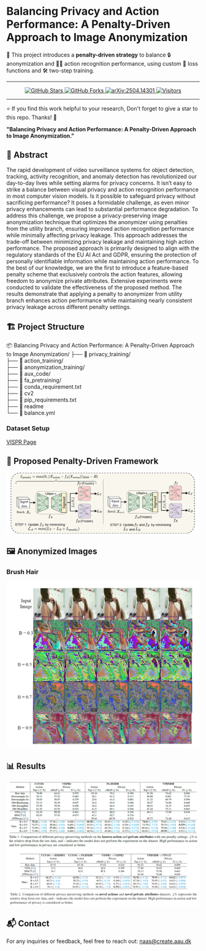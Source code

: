 # Balancing Privacy and Action Performance: A Penalty-Driven Approach to Image Anonymization

🧠 This project introduces a **penalty-driven strategy** to balance 🔒 anonymization and 🏃‍♀️ action recognition performance, using custom 🧪 loss functions and 🛠️ two-step training.

---

<p align="center">
  <a href="https://github.com/Rabusi/Balancing-Privacy-and-Action-Performance-A-Penalty-Driven-Approach-to-Image-Anonymization/stargazers">
    <img src="https://img.shields.io/github/stars/Rabusi/Balancing-Privacy-and-Action-Performance-A-Penalty-Driven-Approach-to-Image-Anonymization?style=social" alt="GitHub Stars">
  </a>
  <a href="https://github.com/Rabusi/Balancing-Privacy-and-Action-Performance-A-Penalty-Driven-Approach-to-Image-Anonymization/network/members">
    <img src="https://img.shields.io/github/forks/Rabusi/Balancing-Privacy-and-Action-Performance-A-Penalty-Driven-Approach-to-Image-Anonymization?label=Forks&style=social" alt="GitHub Forks">
  </a>
  <a href="https://arxiv.org/abs/2504.14301">
    <img src="https://img.shields.io/badge/arXiv-2504.14301-b31b1b.svg" alt="arXiv:2504.14301">
  </a>
  <a href="https://github.com/Rabusi/Balancing-Privacy-and-Action-Performance-A-Penalty-Driven-Approach-to-Image-Anonymization">
    <img src="https://visitor-badge.glitch.me/badge?page_id=Rabusi.Balancing-Privacy-and-Action-Performance-A-Penalty-Driven-Approach-to-Image-Anonymization" alt="Visitors">
  </a>
</p>

---


⭐ If you find this work helpful to your research, Don't forget to give a star to this repo. Thanks! 🤗

**"Balancing Privacy and Action Performance: A Penalty-Driven Approach to Image Anonymization."**

## 📄 Abstract

The rapid development of video surveillance systems for object detection, tracking, activity recognition, and anomaly detection has revolutionized our day-to-day lives while setting alarms for privacy concerns. It isn’t easy to strike a balance between visual privacy and action recognition performance in most computer vision models. Is it possible to safeguard privacy without sacrificing performance? It poses a formidable challenge, as even minor privacy enhancements can lead to substantial performance degradation. To address this challenge, we propose a privacy-preserving image anonymization technique that optimizes the anonymizer using penalties from the utility branch, ensuring improved action recognition performance while minimally affecting privacy leakage. This approach addresses the trade-off between minimizing privacy leakage and maintaining high action performance. The proposed approach is primarily designed to align with the regulatory standards of the EU AI Act and GDPR, ensuring the protection of personally identifiable information while maintaining action performance. To the best of our knowledge, we are the first to introduce a feature-based penalty scheme that exclusively controls the action features, allowing freedom to anonymize private attributes. Extensive experiments were conducted to validate the effectiveness of the proposed method. The results demonstrate that applying a penalty to anonymizer from utility branch enhances action performance while maintaining nearly consistent privacy leakage across different penalty settings.

## 🏗️ Project Structure

📦 Balancing Privacy and Action Performance: A Penalty-Driven Approach to Image Anonymization/
├── 📁 privacy_training/                  
├── 📁 action_training/                  
├── 📁 anonymization_training/                
├── 📁 aux_code/                     
├── 📁 fa_pretraining/                 
├── 📄 conda_requirement.txt                 
├── 📄 cv2               
├── 📄 pip_requirements.txt                
├── 📄 readme         
└── 📄 balance.yml                   

### Dataset Setup

[VISPR Page](https://tribhuvanesh.github.io/vpa/)

## 🧩 Proposed Penalty-Driven Framework

![Architecture](images/architecture.png)

## 🖼️ Anonymized Images

### Brush Hair
![Brush Hair](images/brushhair.png)

## 📊 Results
![](images/tab1.png)
![](images/tab2.png)

## 📬 Contact

For any inquiries or feedback, feel free to reach out: [naas@create.aau.dk](mailto:naas@create.aau.dk)

